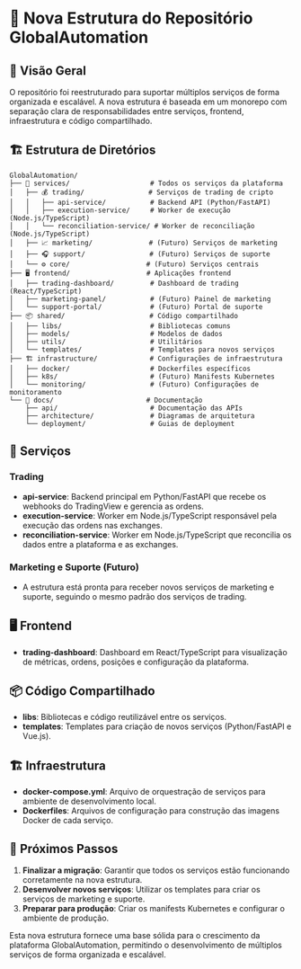# 🚀 Nova Estrutura do Repositório GlobalAutomation

## 🎯 Visão Geral

O repositório foi reestruturado para suportar múltiplos serviços de forma organizada e escalável. A nova estrutura é baseada em um monorepo com separação clara de responsabilidades entre serviços, frontend, infraestrutura e código compartilhado.

## 🏗️ Estrutura de Diretórios

```
GlobalAutomation/
├── 🔧 services/                    # Todos os serviços da plataforma
│   ├── 💰 trading/                # Serviços de trading de cripto
│   │   ├── api-service/           # Backend API (Python/FastAPI)
│   │   ├── execution-service/     # Worker de execução (Node.js/TypeScript)
│   │   └── reconciliation-service/ # Worker de reconciliação (Node.js/TypeScript)
│   ├── 📈 marketing/              # (Futuro) Serviços de marketing
│   ├── 🎧 support/                # (Futuro) Serviços de suporte
│   └── ⚙️ core/                   # (Futuro) Serviços centrais
├── 🖥️ frontend/                   # Aplicações frontend
│   ├── trading-dashboard/         # Dashboard de trading (React/TypeScript)
│   ├── marketing-panel/           # (Futuro) Painel de marketing
│   └── support-portal/            # (Futuro) Portal de suporte
├── 📦 shared/                     # Código compartilhado
│   ├── libs/                      # Bibliotecas comuns
│   ├── models/                    # Modelos de dados
│   ├── utils/                     # Utilitários
│   └── templates/                 # Templates para novos serviços
├── 🏗️ infrastructure/             # Configurações de infraestrutura
│   ├── docker/                    # Dockerfiles específicos
│   ├── k8s/                       # (Futuro) Manifests Kubernetes
│   └── monitoring/                # (Futuro) Configurações de monitoramento
└── 📖 docs/                       # Documentação
    ├── api/                       # Documentação das APIs
    ├── architecture/              # Diagramas de arquitetura
    └── deployment/                # Guias de deployment
```

## 🔧 Serviços

### Trading
- **api-service**: Backend principal em Python/FastAPI que recebe os webhooks do TradingView e gerencia as ordens.
- **execution-service**: Worker em Node.js/TypeScript responsável pela execução das ordens nas exchanges.
- **reconciliation-service**: Worker em Node.js/TypeScript que reconcilia os dados entre a plataforma e as exchanges.

### Marketing e Suporte (Futuro)
- A estrutura está pronta para receber novos serviços de marketing e suporte, seguindo o mesmo padrão dos serviços de trading.

## 🖥️ Frontend

- **trading-dashboard**: Dashboard em React/TypeScript para visualização de métricas, ordens, posições e configuração da plataforma.

## 📦 Código Compartilhado

- **libs**: Bibliotecas e código reutilizável entre os serviços.
- **templates**: Templates para criação de novos serviços (Python/FastAPI e Vue.js).

## 🏗️ Infraestrutura

- **docker-compose.yml**: Arquivo de orquestração de serviços para ambiente de desenvolvimento local.
- **Dockerfiles**: Arquivos de configuração para construção das imagens Docker de cada serviço.

## 🚀 Próximos Passos

1. **Finalizar a migração**: Garantir que todos os serviços estão funcionando corretamente na nova estrutura.
2. **Desenvolver novos serviços**: Utilizar os templates para criar os serviços de marketing e suporte.
3. **Preparar para produção**: Criar os manifests Kubernetes e configurar o ambiente de produção.

Esta nova estrutura fornece uma base sólida para o crescimento da plataforma GlobalAutomation, permitindo o desenvolvimento de múltiplos serviços de forma organizada e escalável.


